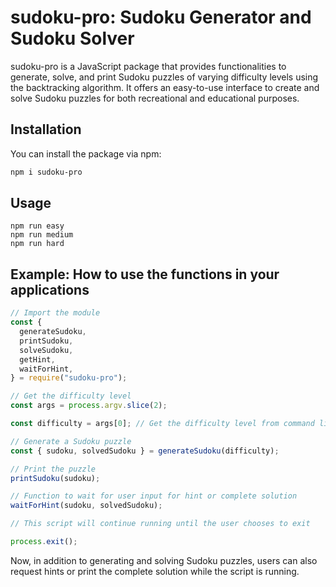 # sudoku-pro: Sudoku Generator and Sudoku Solver

sudoku-pro is a JavaScript package that provides functionalities to generate, solve, and print Sudoku puzzles of varying difficulty levels using the backtracking algorithm. It offers an easy-to-use interface to create and solve Sudoku puzzles for both recreational and educational purposes.

## Installation

You can install the package via npm:

```bash
npm i sudoku-pro
```

## Usage

```npm
npm run easy
npm run medium
npm run hard
```

## Example: How to use the functions in your applications

```javascript
// Import the module
const {
  generateSudoku,
  printSudoku,
  solveSudoku,
  getHint,
  waitForHint,
} = require("sudoku-pro");

// Get the difficulty level
const args = process.argv.slice(2);

const difficulty = args[0]; // Get the difficulty level from command line arguments

// Generate a Sudoku puzzle
const { sudoku, solvedSudoku } = generateSudoku(difficulty);

// Print the puzzle
printSudoku(sudoku);

// Function to wait for user input for hint or complete solution
waitForHint(sudoku, solvedSudoku);

// This script will continue running until the user chooses to exit

process.exit();
```

Now, in addition to generating and solving Sudoku puzzles, users can also request hints or print the complete solution while the script is running.
